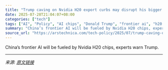 ```yaml
---
title: "Trump caving on Nvidia H20 export curbs may disrupt his bigger trade war"
date: 2025-07-28T21:04:07+08:00
categories: ["tech"]
tags: ["AI", "Policy", "AI chips", "Donald Trump", "frontier ai", "h20 chips", "Howard Lutnick", "Jensen Huang", "NVIDIA", "semiconductors", "tariffs", "trump tariffs", "us-china trade war"]
summary: "China’s frontier AI will be fueled by Nvidia H20 chips, experts warn Trump."
source_url: "https://arstechnica.com/tech-policy/2025/07/trump-caving-on-nvidia-h20-export-curbs-may-disrupt-his-bigger-trade-war/"
---
```


China’s frontier AI will be fueled by Nvidia H20 chips, experts warn Trump.

---

*来源: [原文链接](https://arstechnica.com/tech-policy/2025/07/trump-caving-on-nvidia-h20-export-curbs-may-disrupt-his-bigger-trade-war/)*

